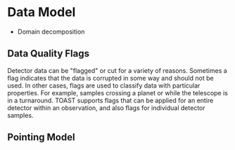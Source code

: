 # Data Model

- Domain decomposition



## Data Quality Flags

Detector data can be "flagged" or cut for a variety of reasons. Sometimes a flag
indicates that the data is corrupted in some way and should not be used. In
other cases, flags are used to classify data with particular properties. For
example, samples crossing a planet or while the telescope is in a turnaround.
TOAST supports flags that can be applied for an entire detector within an
observation, and also flags for individual detector samples.

## Pointing Model
